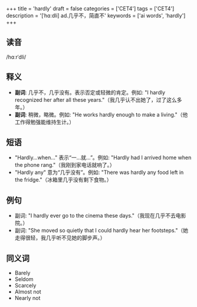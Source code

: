 +++
title = 'hardly'
draft = false
categories = ['CET4']
tags = ['CET4']
description = '[ˈhɑːdli] ad.几乎不，简直不'
keywords = ['ai words', 'hardly']
+++

## 读音
/hɑːrˈdli/

## 释义
- **副词**: 几乎不，几乎没有。表示否定或轻微的肯定。例如: "I hardly recognized her after all these years."（我几乎认不出她了，过了这么多年。）
- **副词**: 稍微，略微。例如: "He works hardly enough to make a living."（他工作得勉强能维持生计。）

## 短语
- "Hardly...when..." 表示“一…就…”。例如: "Hardly had I arrived home when the phone rang."（我刚到家电话就响了。）
- "Hardly any" 意为“几乎没有”。例如: "There was hardly any food left in the fridge."（冰箱里几乎没有剩下食物。）

## 例句
- 副词: "I hardly ever go to the cinema these days."（我现在几乎不去电影院。）
- 副词: "She moved so quietly that I could hardly hear her footsteps."（她走得很轻，我几乎听不见她的脚步声。）

## 同义词
- Barely
- Seldom
- Scarcely
- Almost not
- Nearly not
